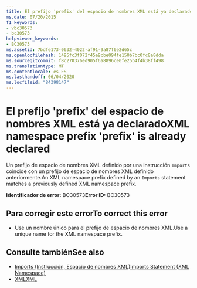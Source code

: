 ```yaml
---
title: El prefijo 'prefix' del espacio de nombres XML está ya declarado
ms.date: 07/20/2015
f1_keywords:
- vbc30573
- bc30573
helpviewer_keywords:
- BC30573
ms.assetid: 7bdfe173-0632-4022-af91-9a87f6e2d65c
ms.openlocfilehash: 1495fc3f072f45e9cbe094fe150b7bc0fc8a8dda
ms.sourcegitcommit: f8c270376ed905f6a8896ce0fe25b4f4b38ff498
ms.translationtype: MT
ms.contentlocale: es-ES
ms.lasthandoff: 06/04/2020
ms.locfileid: "84398147"
---
```

# <a name="xml-namespace-prefix-prefix-is-already-declared"></a><span data-ttu-id="90a62-102">El prefijo 'prefix' del espacio de nombres XML está ya declarado</span><span class="sxs-lookup"><span data-stu-id="90a62-102">XML namespace prefix 'prefix' is already declared</span></span>
<span data-ttu-id="90a62-103">Un prefijo de espacio de nombres XML definido por una instrucción `Imports` coincide con un prefijo de espacio de nombres XML definido anteriormente.</span><span class="sxs-lookup"><span data-stu-id="90a62-103">An XML namespace prefix defined by an `Imports` statement matches a previously defined XML namespace prefix.</span></span>  
  
 <span data-ttu-id="90a62-104">**Identificador de error:** BC30573</span><span class="sxs-lookup"><span data-stu-id="90a62-104">**Error ID:** BC30573</span></span>  
  
## <a name="to-correct-this-error"></a><span data-ttu-id="90a62-105">Para corregir este error</span><span class="sxs-lookup"><span data-stu-id="90a62-105">To correct this error</span></span>  
  
- <span data-ttu-id="90a62-106">Use un nombre único para el prefijo de espacio de nombres XML.</span><span class="sxs-lookup"><span data-stu-id="90a62-106">Use a unique name for the XML namespace prefix.</span></span>  
  
## <a name="see-also"></a><span data-ttu-id="90a62-107">Consulte también</span><span class="sxs-lookup"><span data-stu-id="90a62-107">See also</span></span>

- [<span data-ttu-id="90a62-108">Imports (Instrucción, Espacio de nombres XML)</span><span class="sxs-lookup"><span data-stu-id="90a62-108">Imports Statement (XML Namespace)</span></span>](../language-reference/statements/imports-statement-xml-namespace.md)
- [<span data-ttu-id="90a62-109">XML</span><span class="sxs-lookup"><span data-stu-id="90a62-109">XML</span></span>](../programming-guide/language-features/xml/index.md)
